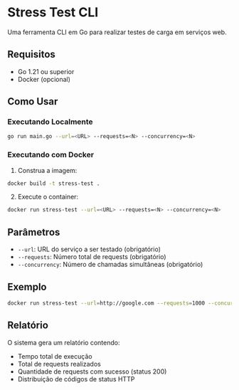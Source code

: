 # Stress Test CLI

Uma ferramenta CLI em Go para realizar testes de carga em serviços web.

## Requisitos

- Go 1.21 ou superior
- Docker (opcional)

## Como Usar

### Executando Localmente

```bash
go run main.go --url=<URL> --requests=<N> --concurrency=<N>
```

### Executando com Docker

1. Construa a imagem:
```bash
docker build -t stress-test .
```

2. Execute o container:
```bash
docker run stress-test --url=<URL> --requests=<N> --concurrency=<N>
```

## Parâmetros

- `--url`: URL do serviço a ser testado (obrigatório)
- `--requests`: Número total de requests (obrigatório)
- `--concurrency`: Número de chamadas simultâneas (obrigatório)

## Exemplo

```bash
docker run stress-test --url=http://google.com --requests=1000 --concurrency=10
```

## Relatório

O sistema gera um relatório contendo:
- Tempo total de execução
- Total de requests realizados
- Quantidade de requests com sucesso (status 200)
- Distribuição de códigos de status HTTP